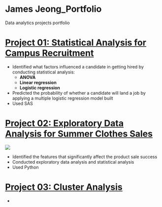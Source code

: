 # James Jeong_Portfolio
Data analytics projects portfolio

# [Project 01: Statistical Analysis for Campus Recruitment](https://nbviewer.jupyter.org/github/sungsujeong/James_Portfolio/tree/master/Project%2001/)
* Identified what factors influenced a candidate in getting hired by conducting statistical analysis:
  * __ANOVA__
  * __Linear regression__
  * __Logistic regression__
* Predicted the probability of whether a candidate will land a job by applying a multiple logistic regression model built
* Used SAS

# [Project 02: Exploratory Data Analysis for Summer Clothes Sales](https://nbviewer.jupyter.org/github/sungsujeong/James_Portfolio/blob/master/Project%2002/Project%2002_Summer%20Clothes%20Sales%20%28EDA%29.ipynb)
![](https://user-images.githubusercontent.com/69400725/129463967-46ef37bb-6bc4-4b41-b69c-4b3c3e46cdfc.png)
* Identified the features that significantly affect the product sale success
* Conducted exploratory data analysis and statistical analysis
* Used Python

# [Project 03: Cluster Analysis](https://nbviewer.jupyter.org/github/sungsujeong/James_Portfolio/blob/master/Project%2003/Project%2003_Mall%20Customer%20Segmentation_Cluster%20Analysis.ipynb)
* 
